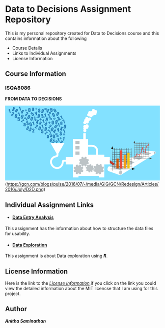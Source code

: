 # **Data to Decisions Assignment Repository**

 This is my personal repository created for Data to Decisions course and this contains information about the following
 * Course Details
 * Links to Individual Assignments
 * License Information
 
## **Course Information**

### **ISQA8086**

**FROM DATA TO DECISIONS**

![image](https://github.com/anitha1987/anithaD2D/blob/master/D2D.png)
(https://gcn.com/blogs/pulse/2016/07/-/media/GIG/GCN/Redesign/Articles/2016/July/D2D.png)


## **Individual Assignment Links**

* #### [**Data Entry Analysis**]() 

This assignment has the information about how to structure the data files for usability.
 
* #### [**Data Exploration**]() 

This assignment is about Data exploration using **_R_**.
 
## **License Information**

 Here is the link to the [_License Information_](https://github.com/anitha1987/anithaD2D/blob/master/LICENSE),if you click on the link you  could view the detailed information about the MIT licencse that I am using for this project.

## **Author**

**_Anitha Saminathan_**





